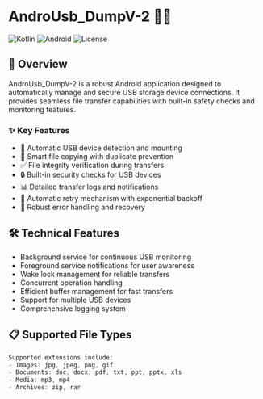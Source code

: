 # AndroUsb_DumpV-2 📱💾
![Kotlin](https://img.shields.io/badge/kotlin-%237F52FF.svg?style=for-the-badge&logo=kotlin&logoColor=white)
![Android](https://img.shields.io/badge/Android-3DDC84?style=for-the-badge&logo=android&logoColor=white)
![License](https://img.shields.io/github/license/RKgroupkg/AndroUsb_DumpV-2?style=for-the-badge)

## 🎯 Overview
AndroUsb_DumpV-2 is a robust Android application designed to automatically manage and secure USB storage device connections. It provides seamless file transfer capabilities with built-in safety checks and monitoring features.

### ✨ Key Features
- 🔄 Automatic USB device detection and mounting
- 📁 Smart file copying with duplicate prevention
- ✅ File integrity verification during transfers
- 🔒 Built-in security checks for USB devices
- 📊 Detailed transfer logs and notifications
- 🔄 Automatic retry mechanism with exponential backoff
- 💪 Robust error handling and recovery

## 🛠️ Technical Features
- Background service for continuous USB monitoring
- Foreground service notifications for user awareness
- Wake lock management for reliable transfers
- Concurrent operation handling
- Efficient buffer management for fast transfers
- Support for multiple USB devices
- Comprehensive logging system

## 📋 Supported File Types
```kotlin
Supported extensions include:
- Images: jpg, jpeg, png, gif
- Documents: doc, docx, pdf, txt, ppt, pptx, xls
- Media: mp3, mp4
- Archives: zip, rar
